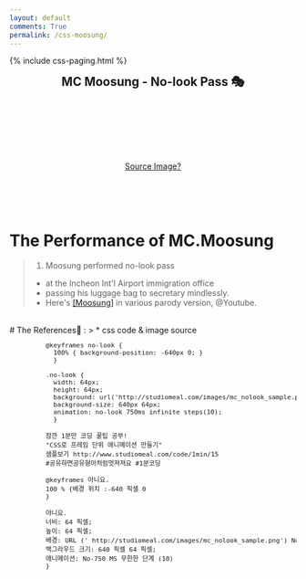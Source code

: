 ```yaml
---
layout: default
comments: True
permalink: /css-moosung/
---
```


<style>
  @keyframes no-look {
      100% { background-position: -960px 0; }
  }

  .no-look {
    position: absolute;
    top: 285px;
    left: 45%;
    width: 96px;
    height: 96px;
    margin-bottom: 5px;
    background: url('{{ site.baseurl }}/images/docs_img/mc_nolook_sample.png') no-repeat 0 0;
    background-size: 960px 96px;
    animation: no-look 1000ms infinite steps(10);
  }

  .big  {
    font-size: 1.5em;
  }

  .pre-small  {
    font-size: 0.8em;
    padding: 0px 0px 0px 50px;
    color: $gray;
    background-color: $lightGray;
  }
</style>


<!-- 조각 삽입화일 : 페이징 넘버링 css-paging.html -->
{% include css-paging.html %}




<div class="big" align="center">
  <b>MC Moosung - No-look Pass 🎭</b>
</div>

<div class="no-look"></div>

<!--소스이미지 글자를 아래로 밀어 냄-->
<div class="post" align="center">
  <br><br><br><br><br><br><br>
  <a href='{{ site.baseurl }}/static/imgs/mc_nolook_sample.png'>Source Image?</a>
</div>

<br><br><br>

# The Performance of MC.Moosung
> 1. Moosung performed no-look pass
> * at the Incheon Int'l Airport immigration office
> * passing his luggage bag to secretary mindlessly.
> * Here's [[Moosung]](https://www.youtube.com/watch?v=fDY3PmApP1o) in various parody version, @Youtube.

<br>
# The References🍞 :
> * css code & image source

<pre class="pre-small">
  @keyframes no-look {
    100% { background-position: -640px 0; }
    }

  .no-look {
    width: 64px;
    height: 64px;
    background: url('http://studiomeal.com/images/mc_nolook_sample.png') no-repeat 0 0;
    background-size: 640px 64px;
    animation: no-look 750ms infinite steps(10);
    }

  잠깐 1분만 코딩 꿀팁 공부!
  "CSS로 프레임 단위 애니메이션 만들기"
  샘플보기 http://www.studiomeal.com/code/1min/15
  #공유하면공유형아처럼멋져져요 #1분코딩

  @keyframes 아니요.
  100 % {배경 위치 :-640 픽셀 0
  }

  아니요.
  너비: 64 픽셀;
  높이: 64 픽셀;
  배경: URL (' http://studiomeal.com/images/mc_nolook_sample.png') No. 0 0 0;
  백그라우드 크기: 640 픽셀 64 픽셀;
  애니메이션: No-750 MS 무한한 단계 (10)
  }
</pre>

